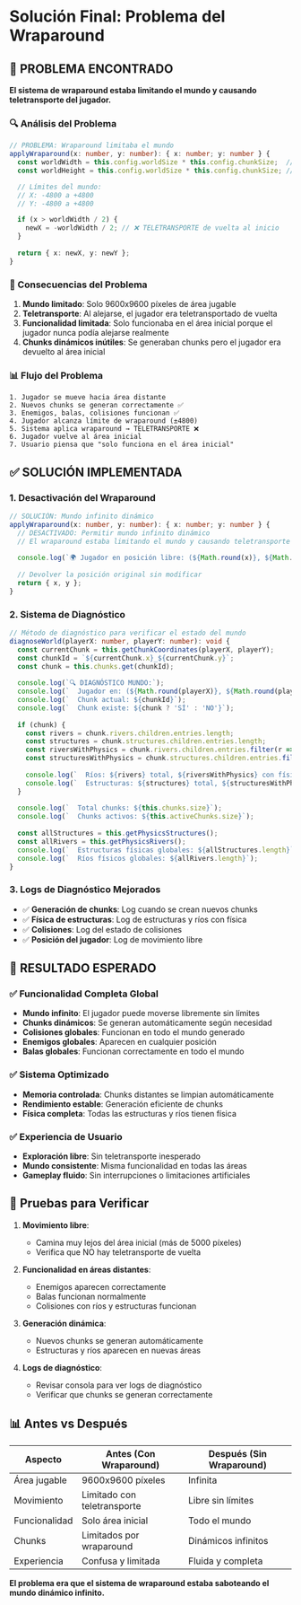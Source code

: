 # Solución Final: Problema del Wraparound

## 🎯 PROBLEMA ENCONTRADO

**El sistema de wraparound estaba limitando el mundo y causando teletransporte del jugador.**

### 🔍 Análisis del Problema

```typescript
// PROBLEMA: Wraparound limitaba el mundo
applyWraparound(x: number, y: number): { x: number; y: number } {
  const worldWidth = this.config.worldSize * this.config.chunkSize;  // 12 * 800 = 9600
  const worldHeight = this.config.worldSize * this.config.chunkSize; // 12 * 800 = 9600

  // Límites del mundo:
  // X: -4800 a +4800
  // Y: -4800 a +4800

  if (x > worldWidth / 2) {
    newX = -worldWidth / 2; // ❌ TELETRANSPORTE de vuelta al inicio
  }
  
  return { x: newX, y: newY };
}
```

### 🚨 Consecuencias del Problema

1. **Mundo limitado**: Solo 9600x9600 píxeles de área jugable
2. **Teletransporte**: Al alejarse, el jugador era teletransportado de vuelta
3. **Funcionalidad limitada**: Solo funcionaba en el área inicial porque el jugador nunca podía alejarse realmente
4. **Chunks dinámicos inútiles**: Se generaban chunks pero el jugador era devuelto al área inicial

### 📊 Flujo del Problema

```
1. Jugador se mueve hacia área distante
2. Nuevos chunks se generan correctamente ✅
3. Enemigos, balas, colisiones funcionan ✅
4. Jugador alcanza límite de wraparound (±4800)
5. Sistema aplica wraparound → TELETRANSPORTE ❌
6. Jugador vuelve al área inicial
7. Usuario piensa que "solo funciona en el área inicial"
```

## ✅ SOLUCIÓN IMPLEMENTADA

### 1. Desactivación del Wraparound

```typescript
// SOLUCIÓN: Mundo infinito dinámico
applyWraparound(x: number, y: number): { x: number; y: number } {
  // DESACTIVADO: Permitir mundo infinito dinámico
  // El wraparound estaba limitando el mundo y causando teletransporte
  
  console.log(`🌍 Jugador en posición libre: (${Math.round(x)}, ${Math.round(y)}) - Sin límites`);
  
  // Devolver la posición original sin modificar
  return { x, y };
}
```

### 2. Sistema de Diagnóstico

```typescript
// Método de diagnóstico para verificar el estado del mundo
diagnoseWorld(playerX: number, playerY: number): void {
  const currentChunk = this.getChunkCoordinates(playerX, playerY);
  const chunkId = `${currentChunk.x}_${currentChunk.y}`;
  const chunk = this.chunks.get(chunkId);
  
  console.log(`🔍 DIAGNÓSTICO MUNDO:`);
  console.log(`  Jugador en: (${Math.round(playerX)}, ${Math.round(playerY)})`);
  console.log(`  Chunk actual: ${chunkId}`);
  console.log(`  Chunk existe: ${chunk ? 'SÍ' : 'NO'}`);
  
  if (chunk) {
    const rivers = chunk.rivers.children.entries.length;
    const structures = chunk.structures.children.entries.length;
    const riversWithPhysics = chunk.rivers.children.entries.filter(r => (r as any).body).length;
    const structuresWithPhysics = chunk.structures.children.entries.filter(s => (s as any).body).length;
    
    console.log(`  Ríos: ${rivers} total, ${riversWithPhysics} con física`);
    console.log(`  Estructuras: ${structures} total, ${structuresWithPhysics} con física`);
  }
  
  console.log(`  Total chunks: ${this.chunks.size}`);
  console.log(`  Chunks activos: ${this.activeChunks.size}`);
  
  const allStructures = this.getPhysicsStructures();
  const allRivers = this.getPhysicsRivers();
  console.log(`  Estructuras físicas globales: ${allStructures.length}`);
  console.log(`  Ríos físicos globales: ${allRivers.length}`);
}
```

### 3. Logs de Diagnóstico Mejorados

- ✅ **Generación de chunks**: Log cuando se crean nuevos chunks
- ✅ **Física de estructuras**: Log de estructuras y ríos con física
- ✅ **Colisiones**: Log del estado de colisiones
- ✅ **Posición del jugador**: Log de movimiento libre

## 🎯 RESULTADO ESPERADO

### ✅ Funcionalidad Completa Global
- **Mundo infinito**: El jugador puede moverse libremente sin límites
- **Chunks dinámicos**: Se generan automáticamente según necesidad
- **Colisiones globales**: Funcionan en todo el mundo generado
- **Enemigos globales**: Aparecen en cualquier posición
- **Balas globales**: Funcionan correctamente en todo el mundo

### ✅ Sistema Optimizado
- **Memoria controlada**: Chunks distantes se limpian automáticamente
- **Rendimiento estable**: Generación eficiente de chunks
- **Física completa**: Todas las estructuras y ríos tienen física

### ✅ Experiencia de Usuario
- **Exploración libre**: Sin teletransporte inesperado
- **Mundo consistente**: Misma funcionalidad en todas las áreas
- **Gameplay fluido**: Sin interrupciones o limitaciones artificiales

## 🧪 Pruebas para Verificar

1. **Movimiento libre**:
   - Camina muy lejos del área inicial (más de 5000 píxeles)
   - Verifica que NO hay teletransporte de vuelta

2. **Funcionalidad en áreas distantes**:
   - Enemigos aparecen correctamente
   - Balas funcionan normalmente
   - Colisiones con ríos y estructuras funcionan

3. **Generación dinámica**:
   - Nuevos chunks se generan automáticamente
   - Estructuras y ríos aparecen en nuevas áreas

4. **Logs de diagnóstico**:
   - Revisar consola para ver logs de diagnóstico
   - Verificar que chunks se generan correctamente

## 📊 Antes vs Después

| Aspecto | Antes (Con Wraparound) | Después (Sin Wraparound) |
|---------|------------------------|---------------------------|
| Área jugable | 9600x9600 píxeles | Infinita |
| Movimiento | Limitado con teletransporte | Libre sin límites |
| Funcionalidad | Solo área inicial | Todo el mundo |
| Chunks | Limitados por wraparound | Dinámicos infinitos |
| Experiencia | Confusa y limitada | Fluida y completa |

**El problema era que el sistema de wraparound estaba saboteando el mundo dinámico infinito.**